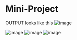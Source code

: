 # Mini-Project

OUTPUT looks like this
![image](https://user-images.githubusercontent.com/74413190/174628235-ea47df2f-0371-4ad1-81af-042c281d8cda.png)

![image](https://user-images.githubusercontent.com/74413190/174628326-80aa96bf-0d7d-40ef-8573-6b7c03bb33f2.png)
![image](https://user-images.githubusercontent.com/74413190/174628583-3d28b44c-804a-4611-90a9-81f50e1ecf2d.png)
![image](https://user-images.githubusercontent.com/74413190/174629153-5d591d2a-46f3-442b-85a7-a672f5a01dcb.png)

